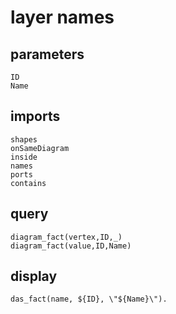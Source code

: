 # layer names
## parameters
    ID
	Name
## imports
    shapes
    onSameDiagram
    inside
    names
    ports
	contains
## query
    diagram_fact(vertex,ID,_)
    diagram_fact(value,ID,Name)
## display
    das_fact(name, ${ID}, \"${Name}\").
